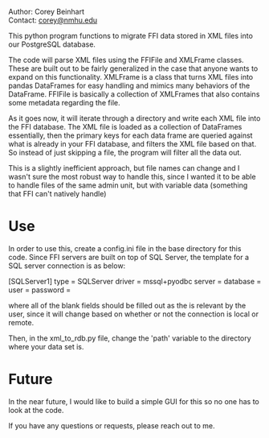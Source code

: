 Author: Corey Beinhart  
Contact: corey@nmhu.edu

This python program functions to migrate FFI data stored in XML files into our PostgreSQL database.

The code will parse XML files using the FFIFile and XMLFrame classes. These are built out to be fairly generalized in
the case that anyone wants to expand on this functionality. XMLFrame is a class that turns XML files into pandas DataFrames for easy handling and mimics many behaviors of the DataFrame. FFIFile is basically a collection of XMLFrames that also 
contains some metadata regarding the file. 

As it goes now, it will iterate through a directory and write each XML file into the FFI database. The XML file is loaded as a collection of DataFrames essentially, then the primary keys for each data frame are queried against what is already in your FFI database, and filters the XML file based on that. So instead of just skipping a file, the program will filter all the data out.

This is a slightly inefficient approach, but file names can change and I wasn't sure the most robust way to handle this, since I wanted it to be able to handle files of the same admin unit, but with variable data (something that FFI can't natively handle)

# Use

In order to use this, create a config.ini file in the base directory for this code. Since FFI servers are built on top of SQL Server, the template for a SQL server connection is as below:

[SQLServer1]
type = SQLServer
driver = mssql+pyodbc
server = 
database = 
user = 
password = 

where all of the blank fields should be filled out as the is relevant by the user, since it will change based on whether
or not the connection is local or remote.

Then, in the xml_to_rdb.py file, change the 'path' variable to the directory where your data set is.

# Future
In the near future, I would like to build a simple GUI for this so no one has to look at the code.

If you have any questions or requests, please reach out to me.
